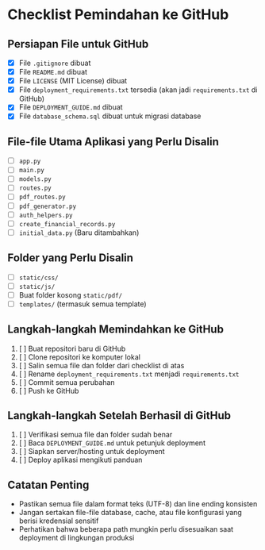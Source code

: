 # Checklist Pemindahan ke GitHub

## Persiapan File untuk GitHub
- [x] File `.gitignore` dibuat
- [x] File `README.md` dibuat
- [x] File `LICENSE` (MIT License) dibuat
- [x] File `deployment_requirements.txt` tersedia (akan jadi `requirements.txt` di GitHub)
- [x] File `DEPLOYMENT_GUIDE.md` dibuat
- [x] File `database_schema.sql` dibuat untuk migrasi database

## File-file Utama Aplikasi yang Perlu Disalin
- [ ] `app.py`
- [ ] `main.py`
- [ ] `models.py`
- [ ] `routes.py`
- [ ] `pdf_routes.py`
- [ ] `pdf_generator.py`
- [ ] `auth_helpers.py`
- [ ] `create_financial_records.py`
- [ ] `initial_data.py` (Baru ditambahkan)

## Folder yang Perlu Disalin
- [ ] `static/css/`
- [ ] `static/js/`
- [ ] Buat folder kosong `static/pdf/`
- [ ] `templates/` (termasuk semua template)

## Langkah-langkah Memindahkan ke GitHub
1. [ ] Buat repositori baru di GitHub
2. [ ] Clone repositori ke komputer lokal
3. [ ] Salin semua file dan folder dari checklist di atas
4. [ ] Rename `deployment_requirements.txt` menjadi `requirements.txt`
5. [ ] Commit semua perubahan
6. [ ] Push ke GitHub

## Langkah-langkah Setelah Berhasil di GitHub
1. [ ] Verifikasi semua file dan folder sudah benar
2. [ ] Baca `DEPLOYMENT_GUIDE.md` untuk petunjuk deployment
3. [ ] Siapkan server/hosting untuk deployment
4. [ ] Deploy aplikasi mengikuti panduan

## Catatan Penting
- Pastikan semua file dalam format teks (UTF-8) dan line ending konsisten
- Jangan sertakan file-file database, cache, atau file konfigurasi yang berisi kredensial sensitif
- Perhatikan bahwa beberapa path mungkin perlu disesuaikan saat deployment di lingkungan produksi